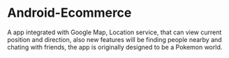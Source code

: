 # Android-Ecommerce


A app integrated with Google Map, Location service, that can view current position and direction, also new features will be finding people nearby and chating with friends, the app is originally designed to be a Pokemon world.
